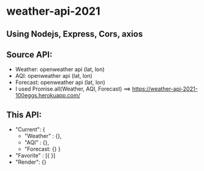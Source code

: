 # weather-api-2021
## Using Nodejs, Express, Cors, axios
## Source API: 
- Weather: openweather api (lat, lon)
- AQI: openweather api (lat, lon)
- Forecast: openweather api (lat, lon)
- I used Promise.all(Weather, AQI, Forecast) ==> https://weather-api-2021-100eggs.herokuapp.com/
## This API: 
- "Current": {
    - "Weather" : {},
    - "AQI" : {},
    - "Forecast: {}
}
- "Favorite" : [{
}]
- "Render": {}

